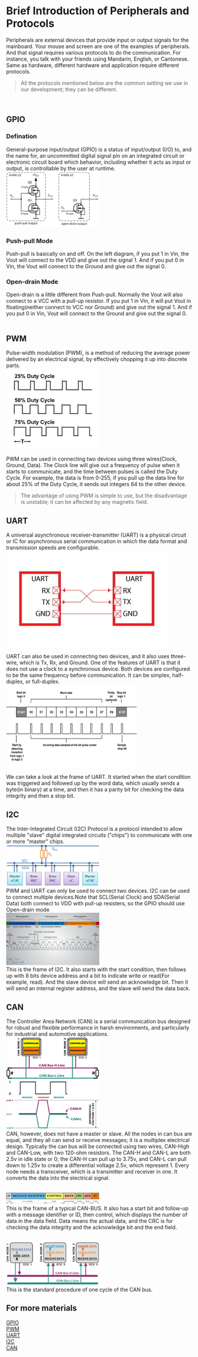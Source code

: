 # Brief Introduction of Peripherals and Protocols

Peripherals are external devices that provide input or output signals for the mainboard. Your mouse and screen are one of the examples of peripherals. And that signal requires various protocols to do the communication. For instance, you talk with your friends using Mandarin, English, or Cantonese. Same as hardware, different hardware and application require different protocols.
<br>
> All the protocols mentioned below are the common setting we use in our development; they can be different.
<br>

## GPIO

### Defination
General-purpose input/output (GPIO) is a status of input/output (I/O) to, and the name for, an uncommitted digital signal pin on an integrated circuit or electronic circuit board which behavior, including whether it acts as input or output, is controllable by the user at runtime.
<br><img src="05outputs.png" alt="test image size" height="50%" width="50%"><br>


### Push-pull Mode
Push-pull is basically on and off. On the left diagram, if you put 1 in Vin, the Vout will connect to the VDD and give out the signal 1. And if you put 0 in Vin, the Vout will connect to the Ground and give out the signal 0.

### Open-drain Mode
Open-drain is a little different from Push-pull. Normally the Vout will also connect to a VCC with a pull-up resistor. If you put 1 in Vin, it will put Vout in floating(neither connect to VCC nor Ground) and give out the signal 1. And if you put 0 in Vin, Vout will connect to the Ground and give out the signal 0.
<br><br>


## PWM

Pulse-width modulation (PWM), is a method of reducing the average power delivered by an electrical signal, by effectively chopping it up into discrete parts.
<br><img src="PWM-diagram.jpg" alt="test image size" height="50%" width="50%"><br>

PWM can be used in connecting two devices using three wires(Clock, Ground, Data). The Clock line will give out a frequency of pulse when it starts to communicate, and the time between pulses is called the Duty Cycle. For example, the data is from 0-255, if you pull up the data line for about 25% of the Duty Cycle, it sends out integers 64 to the other device. 
> The advantage of using PWM is simple to use, but the disadvantage is unstable; it can be affected by any magnetic field.

## UART

A universal asynchronous receiver-transmitter (UART) is a physical circuit or IC for asynchronous serial communication in which the data format and transmission speeds are configurable.
<br>![UART](UART-BUS-between-two-devices.jpg)<br>

UART can also be used in connecting two devices, and it also uses three-wire, which is Tx, Rx, and Ground. One of the features of UART is that it does not use a clock to a synchronous device. Both devices are configured to be the same frequency before communication.  It can be simplex, half-duplex, or full-duplex.
<br><img src="uart3.png" alt="test image size" height="70%" width="70%"><br>

We can take a look at the frame of UART. It started when the start condition was triggered and followed up by the word data, which usually sends a byte(in binary) at a time, and then it has a parity bit for checking the data integrity and then a stop bit. 

## I2C
The Inter-Integrated Circuit (I2C) Protocol is a protocol intended to allow multiple "slave" digital integrated circuits ("chips") to communicate with one or more "master" chips.
<br><img src="i2c.jpg" alt="test image size" height="50%" width="50%"><br>
PWM and UART can only be used to connect two devices. I2C can be used to connect multiple devices.Note that SCL(Serial Clock) and SDA(Serial Data) both connect to VDD with pull-up resisters, so the GPIO should use Open-drain mode<br><img src="i2c2.png" alt="test image size" height="50%" width="50%"><br>
This is the frame of I2C. It also starts with the start condition, then follows up with 8 bits device address and a bit to indicate write or read(For example, read). And the slave device will send an acknowledge bit. Then it will send an internal register address, and the slave will send the data back.

## CAN
The Controller Area Network (CAN) is a serial communication bus designed for robust and flexible performance in harsh environments, and particularly for industrial and automotive applications.
<br><img src="main-qimg-272f2b3107dde97977b4de2bb73c63db-c.jpg" alt="test image size" height="50%" width="50%"><br>
<img src="main-qimg-29f1009a3768fb8bc42db2c13c582d62-c.jpg" alt="test image size" height="50%" width="50%"><br>
CAN, however, does not have a master or slave. All the nodes in can bus are equal, and they all can send or receive messages; it is a multiplex electrical design. Typically the can bus will be connected using two wires, CAN-High and CAN-Low, with two 120-ohm resistors. The CAN-H and CAN-L are both 2.5v in idle state or 0; the CAN-H can pull up to 3.75v, and CAN-L can pull down to 1.25v to create a differential voltage 2.5v, which represent 1. Every node needs a transceiver, which is a transmitter and receiver in one. It converts the data into the electrical signal.

<br><img src="main-qimg-174fc23dd714c5c56c9d5722fd0de516-c.jpg" alt="test image size" height="50%" width="50%"><br>
This is the frame of a typical CAN-BUS. It also has a start bit and follow-up with a message identifier or ID, then control, which displays the number of data in the data field. Data means the actual data, and the CRC is for checking the data integrity and the acknowledge bit and the end field.

<br><img src="main-qimg-871a3258854b57497f74d3d8f8276a2a-c.jpg" alt="test image size" height="50%" width="50%"><br>
This is the standard procedure of one cycle of the CAN bus.

## For more materials

[GPIO](https://deepbluembedded.com/stm32-gpio-tutorial/)<br>
[PWM](learn.sparkfun.com/tutorials/pulse-width-modulation/all)<br>
[UART](www.circuitbasics.com/basics-uart-communication/)<br>
[I2C](https://learn.sparkfun.com/tutorials/i2c/all)<br>
[CAN](www.kvaser.com/can-protocol-tutorial/)

